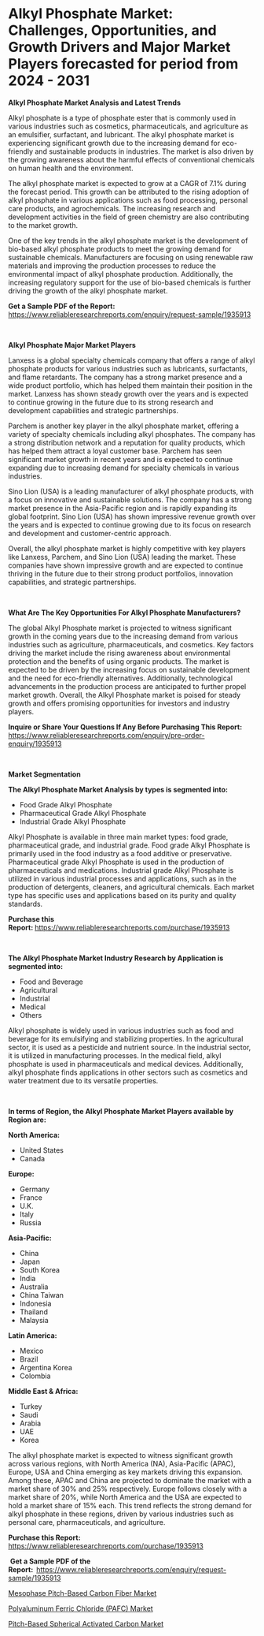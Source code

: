 <p><h1>Alkyl Phosphate Market: Challenges, Opportunities, and Growth Drivers and Major Market Players forecasted for period from 2024 - 2031</h1></p><p><strong>Alkyl Phosphate Market Analysis and Latest Trends</strong></p>
<p><p>Alkyl phosphate is a type of phosphate ester that is commonly used in various industries such as cosmetics, pharmaceuticals, and agriculture as an emulsifier, surfactant, and lubricant. The alkyl phosphate market is experiencing significant growth due to the increasing demand for eco-friendly and sustainable products in industries. The market is also driven by the growing awareness about the harmful effects of conventional chemicals on human health and the environment.</p><p>The alkyl phosphate market is expected to grow at a CAGR of 7.1% during the forecast period. This growth can be attributed to the rising adoption of alkyl phosphate in various applications such as food processing, personal care products, and agrochemicals. The increasing research and development activities in the field of green chemistry are also contributing to the market growth.</p><p>One of the key trends in the alkyl phosphate market is the development of bio-based alkyl phosphate products to meet the growing demand for sustainable chemicals. Manufacturers are focusing on using renewable raw materials and improving the production processes to reduce the environmental impact of alkyl phosphate production. Additionally, the increasing regulatory support for the use of bio-based chemicals is further driving the growth of the alkyl phosphate market.</p></p>
<p><strong>Get a Sample PDF of the Report:&nbsp;</strong> <a href="https://www.reliableresearchreports.com/enquiry/request-sample/1935913">https://www.reliableresearchreports.com/enquiry/request-sample/1935913</a></p>
<p>&nbsp;</p>
<p><strong>Alkyl Phosphate Major Market Players</strong></p>
<p><p>Lanxess is a global specialty chemicals company that offers a range of alkyl phosphate products for various industries such as lubricants, surfactants, and flame retardants. The company has a strong market presence and a wide product portfolio, which has helped them maintain their position in the market. Lanxess has shown steady growth over the years and is expected to continue growing in the future due to its strong research and development capabilities and strategic partnerships.</p><p>Parchem is another key player in the alkyl phosphate market, offering a variety of specialty chemicals including alkyl phosphates. The company has a strong distribution network and a reputation for quality products, which has helped them attract a loyal customer base. Parchem has seen significant market growth in recent years and is expected to continue expanding due to increasing demand for specialty chemicals in various industries.</p><p>Sino Lion (USA) is a leading manufacturer of alkyl phosphate products, with a focus on innovative and sustainable solutions. The company has a strong market presence in the Asia-Pacific region and is rapidly expanding its global footprint. Sino Lion (USA) has shown impressive revenue growth over the years and is expected to continue growing due to its focus on research and development and customer-centric approach.</p><p>Overall, the alkyl phosphate market is highly competitive with key players like Lanxess, Parchem, and Sino Lion (USA) leading the market. These companies have shown impressive growth and are expected to continue thriving in the future due to their strong product portfolios, innovation capabilities, and strategic partnerships.</p></p>
<p>&nbsp;</p>
<p><strong>What Are The Key Opportunities For Alkyl Phosphate Manufacturers?</strong></p>
<p><p>The global Alkyl Phosphate market is projected to witness significant growth in the coming years due to the increasing demand from various industries such as agriculture, pharmaceuticals, and cosmetics. Key factors driving the market include the rising awareness about environmental protection and the benefits of using organic products. The market is expected to be driven by the increasing focus on sustainable development and the need for eco-friendly alternatives. Additionally, technological advancements in the production process are anticipated to further propel market growth. Overall, the Alkyl Phosphate market is poised for steady growth and offers promising opportunities for investors and industry players.</p></p>
<p><strong>Inquire or Share Your Questions If Any Before Purchasing This Report:</strong> <a href="https://www.reliableresearchreports.com/enquiry/pre-order-enquiry/1935913">https://www.reliableresearchreports.com/enquiry/pre-order-enquiry/1935913</a></p>
<p>&nbsp;</p>
<p><strong>Market Segmentation</strong></p>
<p><strong>The Alkyl Phosphate Market Analysis by types is segmented into:</strong></p>
<p><ul><li>Food Grade Alkyl Phosphate</li><li>Pharmaceutical Grade Alkyl Phosphate</li><li>Industrial Grade Alkyl Phosphate</li></ul></p>
<p><p>Alkyl Phosphate is available in three main market types: food grade, pharmaceutical grade, and industrial grade. Food grade Alkyl Phosphate is primarily used in the food industry as a food additive or preservative. Pharmaceutical grade Alkyl Phosphate is used in the production of pharmaceuticals and medications. Industrial grade Alkyl Phosphate is utilized in various industrial processes and applications, such as in the production of detergents, cleaners, and agricultural chemicals. Each market type has specific uses and applications based on its purity and quality standards.</p></p>
<p><strong>Purchase this Report:&nbsp;</strong><a href="https://www.reliableresearchreports.com/purchase/1935913">https://www.reliableresearchreports.com/purchase/1935913</a></p>
<p>&nbsp;</p>
<p><strong>The Alkyl Phosphate Market Industry Research by Application is segmented into:</strong></p>
<p><ul><li>Food and Beverage</li><li>Agricultural</li><li>Industrial</li><li>Medical</li><li>Others</li></ul></p>
<p><p>Alkyl phosphate is widely used in various industries such as food and beverage for its emulsifying and stabilizing properties. In the agricultural sector, it is used as a pesticide and nutrient source. In the industrial sector, it is utilized in manufacturing processes. In the medical field, alkyl phosphate is used in pharmaceuticals and medical devices. Additionally, alkyl phosphate finds applications in other sectors such as cosmetics and water treatment due to its versatile properties.</p></p>
<p>&nbsp;</p>
<p><strong>In terms of Region, the Alkyl Phosphate Market Players available by Region are:</strong></p>
<p>
    <p> <strong> North America: </strong>
        <ul>
            <li>United States</li>
            <li>Canada</li>
        </ul>
        </p> 
    <p> <strong> Europe: </strong>
        <ul>
            <li>Germany</li>
            <li>France</li>
            <li>U.K.</li>
            <li>Italy</li>
            <li>Russia</li>
        </ul>
        </p> 
    <p> <strong> Asia-Pacific: </strong>
        <ul>
            <li>China</li>
            <li>Japan</li>
            <li>South Korea</li>
            <li>India</li>
            <li>Australia</li>
            <li>China Taiwan</li>
            <li>Indonesia</li>
            <li>Thailand</li>
            <li>Malaysia</li>
        </ul>
        </p> 
    <p> <strong> Latin America: </strong>
        <ul>
            <li>Mexico</li>
            <li>Brazil</li>
            <li>Argentina Korea</li>
            <li>Colombia</li>
        </ul>
        </p> 
    <p> <strong> Middle East & Africa: </strong>
        <ul>
            <li>Turkey</li>
            <li>Saudi</li>
            <li>Arabia</li>
            <li>UAE</li>
            <li>Korea</li>
        </ul>
    </p>
    </p>
<p><p>The alkyl phosphate market is expected to witness significant growth across various regions, with North America (NA), Asia-Pacific (APAC), Europe, USA and China emerging as key markets driving this expansion. Among these, APAC and China are projected to dominate the market with a market share of 30% and 25% respectively. Europe follows closely with a market share of 20%, while North America and the USA are expected to hold a market share of 15% each. This trend reflects the strong demand for alkyl phosphate in these regions, driven by various industries such as personal care, pharmaceuticals, and agriculture.</p></p>
<p><strong>Purchase this Report: </strong><a href="https://www.reliableresearchreports.com/purchase/1935913">https://www.reliableresearchreports.com/purchase/1935913</a></p>
<p>&nbsp;<strong>Get a Sample PDF of the Report:&nbsp;&nbsp;</strong><a href="https://www.reliableresearchreports.com/enquiry/request-sample/1935913">https://www.reliableresearchreports.com/enquiry/request-sample/1935913</a></p>
<p><strong></strong></p>
<p><p><a href="https://view.publitas.com/reportprime-1/mesophase-pitch-based-carbon-fiber-market-size-focuses-on-market-dynamics-in-depth-analysis-and-future-projections-of-its-market-forecasted-for-period-from-2023-to-2030/">Mesophase Pitch-Based Carbon Fiber Market</a></p><p><a href="https://view.publitas.com/reportprime-1/polyaluminum-ferric-chloride-pafc-market-research-report-provides-thorough-industry-overview-which-offers-an-in-depth-analysis-of-product-trends-and-new-market-divisions/">Polyaluminum Ferric Chloride (PAFC) Market</a></p><p><a href="https://view.publitas.com/reportprime-1/pitch-based-spherical-activated-carbon-market-dynamics-2023-2030-also-about-its-market-trends-projections-and-opportunities/">Pitch-Based Spherical Activated Carbon Market</a></p></p>